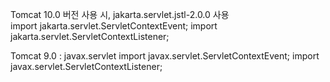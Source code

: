 Tomcat 10.0 버전 사용 시, jakarta.servlet.jstl-2.0.0 사용<br>
import jakarta.servlet.ServletContextEvent;
import jakarta.servlet.ServletContextListener;

Tomcat 9.0 : javax.servlet 
import javax.servlet.ServletContextEvent;
import javax.servlet.ServletContextListener;
